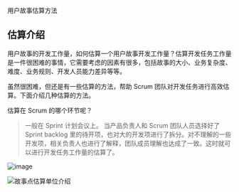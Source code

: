 用户故事估算方法

## 估算介绍

用户故事的开发工作量，如何估算一个用户故事开发工作量？估算开发任务工作量是一件很困难的事情，它需要考虑的因素有很多，包括故事的大小、业务复杂度、难度、业务规则、开发人员能力差异等等。

虽然很困难，但还是有一些估算的方法，帮助 Scrum 团队对开发任务进行高效估算。下面介绍几种估算的方法。

估算在 Scrum 的哪个环节呢？

>一般在 Sprint 计划会议上。
>当产品负责人和 Scrum 团队人员选择好了 Sprint backlog 里的待开项，也对大的开发项进行了拆分。对不理解的一些开发项，相关负责人也进行了解释，团队成员理解也达成了一致。这时就可以进行开发任务工作量的估算了。

![image](https://github.com/user-attachments/assets/8ba6eb96-f177-45e6-830a-6729237f9007)


![故事点估算单位介绍](https://github.com/user-attachments/assets/9b29f798-0c06-4101-9a06-256d282eb84a)

